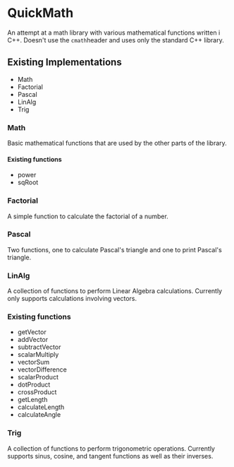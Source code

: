 # QuickMath
An attempt at a math library with various mathematical functions written i C++.
Doesn't use the `cmath`header and uses only the standard C++ library.

## Existing Implementations
* Math
* Factorial
* Pascal
* LinAlg
* Trig

### Math
Basic mathematical functions that are used by the other parts of the library.
#### Existing functions
* power
* sqRoot

### Factorial
A simple function to calculate the factorial of a number.

### Pascal
Two functions, one to calculate Pascal's triangle and one to print Pascal's
triangle.

### LinAlg
A collection of functions to perform Linear Algebra calculations. Currently
only supports calculations involving vectors.
### Existing functions
* getVector
* addVector
* subtractVector
* scalarMultiply
* vectorSum
* vectorDifference
* scalarProduct
* dotProduct
* crossProduct
* getLength
* calculateLength
* calculateAngle

### Trig
A collection of functions to perform trigonometric operations. Currently
supports sinus, cosine, and tangent functions as well as their inverses.
